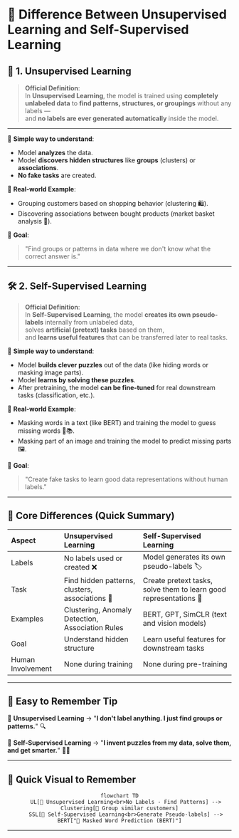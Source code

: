 # 🧠 Difference Between Unsupervised Learning and Self-Supervised Learning

## 🧩 1. Unsupervised Learning

> **Official Definition**:  
> In **Unsupervised Learning**, the model is trained using **completely unlabeled data** to **find patterns, structures, or groupings** without any labels —  
> and **no labels are ever generated automatically** inside the model.

---

📌 **Simple way to understand**:

- Model **analyzes** the data.
- Model **discovers hidden structures** like **groups** (clusters) or **associations**.
- **No fake tasks** are created.

📌 **Real-world Example**:

- Grouping customers based on shopping behavior (clustering 🛍️).
- Discovering associations between bought products (market basket analysis 🛒).

📌 **Goal**:

> "Find groups or patterns in data where we don't know what the correct answer is."

---

## 🛠️ 2. Self-Supervised Learning

> **Official Definition**:  
> In **Self-Supervised Learning**, the model **creates its own pseudo-labels** internally from unlabeled data,  
> solves **artificial (pretext) tasks** based on them,  
> and **learns useful features** that can be transferred later to real tasks.

📌 **Simple way to understand**:

- Model **builds clever puzzles** out of the data (like hiding words or masking image parts).
- Model **learns by solving these puzzles**.
- After pretraining, the model **can be fine-tuned** for real downstream tasks (classification, etc.).

📌 **Real-world Example**:

- Masking words in a text (like BERT) and training the model to guess missing words 🧩📚.
- Masking part of an image and training the model to predict missing parts 🖼️.

📌 **Goal**:

> "Create fake tasks to learn good data representations without human labels."

---

## 🎯 Core Differences (Quick Summary)

| Aspect            | Unsupervised Learning                            | Self-Supervised Learning                                          |
| :---------------- | :----------------------------------------------- | :---------------------------------------------------------------- |
| Labels            | No labels used or created ❌                     | Model generates its own pseudo-labels 🏷️                          |
| Task              | Find hidden patterns, clusters, associations 🔎  | Create pretext tasks, solve them to learn good representations 🧩 |
| Examples          | Clustering, Anomaly Detection, Association Rules | BERT, GPT, SimCLR (text and vision models)                        |
| Goal              | Understand hidden structure                      | Learn useful features for downstream tasks                        |
| Human Involvement | None during training                             | None during pre-training                                          |

---

## 🧠 Easy to Remember Tip

📌 **Unsupervised Learning** → "**I don't label anything. I just find groups or patterns.**" 🔍

📌 **Self-Supervised Learning** → "**I invent puzzles from my data, solve them, and get smarter.**" 🧩🧠

---

## 🎉 Quick Visual to Remember

<div style="text-align: center;">

```mermaid
flowchart TD
    UL[🧩 Unsupervised Learning<br>No Labels - Find Patterns] --> Clustering[👥 Group similar customers]
    SSL[🎯 Self-Supervised Learning<br>Generate Pseudo-labels] --> BERT["🧠 Masked Word Prediction (BERT)"]
```

</div>

---

